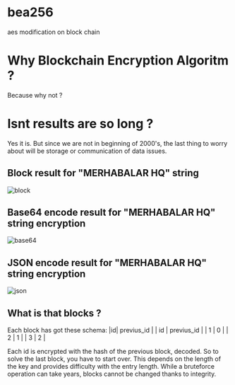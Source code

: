
# bea256
aes modification on block chain

# Why Blockchain Encryption Algoritm ? 
Because why not ? 

# Isnt results are so long ?
Yes it is. But since we are not in beginning of 2000's, the last thing to worry about will be storage or communication of data issues.

## Block result for "MERHABALAR HQ" string
![block](https://raw.githubusercontent.com/illegal-instuction-co/bea256/main/assets/block.png)

## Base64 encode result for "MERHABALAR HQ" string encryption
![base64](https://raw.githubusercontent.com/illegal-instuction-co/bea256/main/assets/base64.png)

## JSON encode result for "MERHABALAR HQ" string encryption
![json](https://raw.githubusercontent.com/illegal-instuction-co/bea256/main/assets/json.png)

## What is that blocks ? 
Each block has got these schema: 
|id| previus_id |
| id | previus_id |
| 1 | 0 |
| 2 | 1 |
| 3 | 2 |

Each id is encrypted with the hash of the previous block, decoded. So to solve the last block, you have to start over. This depends on the length of the key and provides difficulty with the entry length. While a bruteforce operation can take years, blocks cannot be changed thanks to integrity.

